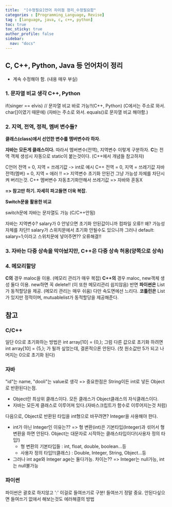 ```yaml
---
title:  "[수정필요]언어 차이점 정리_수정필요함"
categories : [Programming_Language, Revise]
tag : [language, java, c, c++, python]
toc: true
toc_sticky: true
author_profile: false
sidebar:
  nav: "docs"
---
```


## C, C++, Python, Java 등 언어차이 정리

* 계속 수정해야 함. (내용 매우 부실)



### 1. 문자열 비교 생각 C++, Python

if(singer == elvis) // 문자열 비교 바로 가능!!(C++, Python)
(C에서는 주소로 와서. char[]이였기 때문에)
(자바는 주소로 와서. equals()로 문자열 비교 해야함.)



### 2. 지역, 전역, 정적, 멤버 변수들?

**클래스(class)에서 선언한 변수를 멤버변수라 하자.**

**자바는 모든게 클래스이다.** 따라서 멤버변수(전역), 지역변수 이렇게 구분하자.
**C**는 전역 객체 생성시 자동으로 static이 붙는것이다. (C++에서 개념들 참고하자)

C언어 전역 = 0, 지역 = 쓰레기값 -> int로 예시
C++ 전역 = 0, 지역 = 쓰레기값
자바 전역(멤버) = 0, 지역 = 에러 !! => 지역변수 초기화 안된건 그냥 가능성 자체를 차단시켜 버리는것.
C++ 멤버변수 자동초기화안해서 쓰레기값 => 자바와 혼동X

**=> 참고만 하기. 자세히 파고들면 더욱 복잡.**

**Switch문을 활용한 비교**

switch문에 자바는 문자열도 가능 (C/C++안됨)

자바는 지역변수? salary가 0 안넣으면 초기화 안된값이니까 컴파일 오류!!
왜? 가능성 자체를 차단!! salary가 스위치문에서 초기화 안될수도 있으니까 
그러나 default: salary=1;이라고 스위치문에 넣어주면?? 오류해결!!



### 3. 자바는 다중 상속을 막아놨지만, C++은 다중 상속 허용(양쪽으로 상속)



### 4. 메모리할당

**C의** 경우 maloc을 이용. (메모리 관리가 매우 복잡)
**C++의** 경우 maloc, new객체 생성 둘다 이용. new하면 꼭 delete!! (이 또한 메모리관리 쉽지않음)
반면 **파이썬은** List가 동적할당을 제공. (메모리 관리는 매우 쉬움) 다만 속도면에선 느리다.
**코틀린은** List가 있지만 정적이며, mutuablelist가 동적할당을 제공해준다.



## 참고

### C/C++
일단 0으로 초기화하는 방법은
int array[10] = {0,}; 
그럼 다른 값으로 초기화 하려면
int array[10] = {5,}; 
가 될까 싶었는데, 결론적으론 안된다. (첫 원소값만 5가 되고 나머지는 0으로 초기화 된다)



### 자바
"id"는 name, "dooli"는 value로 생각 => 중요한점은 String이든 int로 넣든 Object로 반환된다는점.

* Object란 최상위 클래스이다. 모든 클래스가 Object클래스의 자식클래스이다.
* 자바는 모든게 클래스로 이루어져 있다.(자바스크립트가 함수로 이루어지는것 처럼)

다음으로, Object로 반환된 타입을 int형으로 바꾸려면? Integer을 사용해야 한다.

* int가 아닌 Integer인 이유는?? => 형 변환(int)은 기본타입(Integer)과 섞어서 형변환을 하면 안된다. Object는 대문자로 시작하는 클래스타입이다!(사용자 정의 타입!)
  * 형 변환의 기본타입들 : int, float, double, boolean...등
  * 사용자 정의 타입!!(클래스) : Double, Integer, String, Object...등
* 그러나 int age와 Integer age는 둘다가능. 차이는?? => Integer는 null가능, int는 null불가능



### 파이썬
파이썬은 괄호로 하지않고 ':' 이걸로 들여쓰기로 구분!
들여쓰기 정말 중요. 안된다싶으면 들여쓰기 없애서 해보는것도 에러해결의 방법

